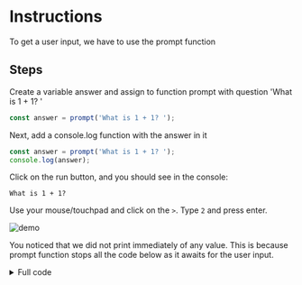 # Instructions

To get a user input, we have to use the prompt function

## Steps

Create a variable answer and assign to function prompt with question 'What is 1 + 1? '
```javascript
const answer = prompt('What is 1 + 1? ');
```
Next, add a console.log function with the answer in it
```javascript
const answer = prompt('What is 1 + 1? ');
console.log(answer);
```
Click on the run button, and you should see in the console:
```
What is 1 + 1?
```
Use your mouse/touchpad and click on the `>`. Type `2` and press enter.

![demo](assets/demo.gif)

You noticed that we did not print immediately of any value. This is because prompt function stops all the code below as it awaits for the user input.

<details>
<summary>Full code</summary>

```javascript
const answer = prompt('What is 1 + 1? ');
console.log(answer);
```
</details>